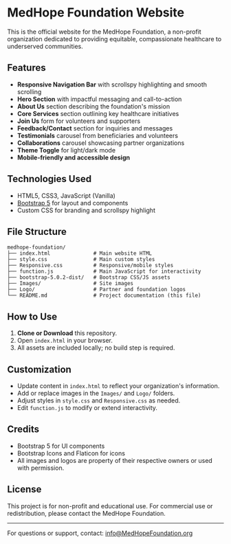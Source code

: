 
# MedHope Foundation Website

This is the official website for the MedHope Foundation, a non-profit organization dedicated to providing equitable, compassionate healthcare to underserved communities.

## Features
- **Responsive Navigation Bar** with scrollspy highlighting and smooth scrolling
- **Hero Section** with impactful messaging and call-to-action
- **About Us** section describing the foundation's mission
- **Core Services** section outlining key healthcare initiatives
- **Join Us** form for volunteers and supporters
- **Feedback/Contact** section for inquiries and messages
- **Testimonials** carousel from beneficiaries and volunteers
- **Collaborations** carousel showcasing partner organizations
- **Theme Toggle** for light/dark mode
- **Mobile-friendly and accessible design**

## Technologies Used
- HTML5, CSS3, JavaScript (Vanilla)
- [Bootstrap 5](https://getbootstrap.com/) for layout and components
- Custom CSS for branding and scrollspy highlight

## File Structure
```
medhope-foundation/
├── index.html              # Main website HTML
├── style.css               # Main custom styles
├── Responsive.css          # Responsive/mobile styles
├── function.js             # Main JavaScript for interactivity
├── bootstrap-5.0.2-dist/   # Bootstrap CSS/JS assets
├── Images/                 # Site images
├── Logo/                   # Partner and foundation logos
└── README.md               # Project documentation (this file)
```

## How to Use
1. **Clone or Download** this repository.
2. Open `index.html` in your browser.
3. All assets are included locally; no build step is required.

## Customization
- Update content in `index.html` to reflect your organization's information.
- Add or replace images in the `Images/` and `Logo/` folders.
- Adjust styles in `style.css` and `Responsive.css` as needed.
- Edit `function.js` to modify or extend interactivity.

## Credits
- Bootstrap 5 for UI components
- Bootstrap Icons and Flaticon for icons
- All images and logos are property of their respective owners or used with permission.

## License
This project is for non-profit and educational use. For commercial use or redistribution, please contact the MedHope Foundation.

---
For questions or support, contact: info@MedHopeFoundation.org

